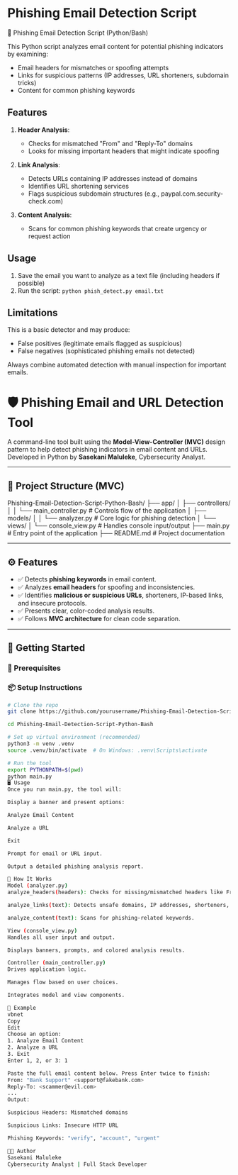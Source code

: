 # Phishing Email Detection Script

 🐍 Phishing Email Detection Script (Python/Bash)

This Python script analyzes email content for potential phishing indicators by examining:
- Email headers for mismatches or spoofing attempts
- Links for suspicious patterns (IP addresses, URL shorteners, subdomain tricks)
- Content for common phishing keywords

## Features

1. **Header Analysis**:
   - Checks for mismatched "From" and "Reply-To" domains
   - Looks for missing important headers that might indicate spoofing

2. **Link Analysis**:
   - Detects URLs containing IP addresses instead of domains
   - Identifies URL shortening services
   - Flags suspicious subdomain structures (e.g., paypal.com.security-check.com)

3. **Content Analysis**:
   - Scans for common phishing keywords that create urgency or request action

## Usage

1. Save the email you want to analyze as a text file (including headers if possible)
2. Run the script: `python phish_detect.py email.txt`

## Limitations

This is a basic detector and may produce:
- False positives (legitimate emails flagged as suspicious)
- False negatives (sophisticated phishing emails not detected)

Always combine automated detection with manual inspection for important emails.


# 🛡️ Phishing Email and URL Detection Tool

A command-line tool built using the **Model-View-Controller (MVC)** design pattern to help detect phishing indicators in email content and URLs. Developed in Python by **Sasekani Maluleke**, Cybersecurity Analyst.

---

## 📁 Project Structure (MVC)

Phishing-Email-Detection-Script-Python-Bash/
├── app/
│ ├── controllers/
│ │ └── main_controller.py # Controls flow of the application
│ ├── models/
│ │ └── analyzer.py # Core logic for phishing detection
│ └── views/
│ └── console_view.py # Handles console input/output
├── main.py # Entry point of the application
├── README.md # Project documentation



---

## ⚙️ Features

- ✅ Detects **phishing keywords** in email content.
- ✅ Analyzes **email headers** for spoofing and inconsistencies.
- ✅ Identifies **malicious or suspicious URLs**, shorteners, IP-based links, and insecure protocols.
- ✅ Presents clear, color-coded analysis results.
- ✅ Follows **MVC architecture** for clean code separation.

---

## 🚀 Getting Started

### 🔧 Prerequisites



### 📦 Setup Instructions

```bash
# Clone the repo
git clone https://github.com/yourusername/Phishing-Email-Detection-Script-Python-Bash.git

cd Phishing-Email-Detection-Script-Python-Bash

# Set up virtual environment (recommended)
python3 -m venv .venv
source .venv/bin/activate  # On Windows: .venv\Scripts\activate

# Run the tool
export PYTHONPATH=$(pwd)
python main.py
🖥️ Usage
Once you run main.py, the tool will:

Display a banner and present options:

Analyze Email Content

Analyze a URL

Exit

Prompt for email or URL input.

Output a detailed phishing analysis report.

🧠 How It Works
Model (analyzer.py)
analyze_headers(headers): Checks for missing/mismatched headers like From and Reply-To.

analyze_links(text): Detects unsafe domains, IP addresses, shorteners, and HTTP links.

analyze_content(text): Scans for phishing-related keywords.

View (console_view.py)
Handles all user input and output.

Displays banners, prompts, and colored analysis results.

Controller (main_controller.py)
Drives application logic.

Manages flow based on user choices.

Integrates model and view components.

🧩 Example
vbnet
Copy
Edit
Choose an option:
1. Analyze Email Content
2. Analyze a URL
3. Exit
Enter 1, 2, or 3: 1

Paste the full email content below. Press Enter twice to finish:
From: "Bank Support" <support@fakebank.com>
Reply-To: <scammer@evil.com>
...
Output:

Suspicious Headers: Mismatched domains

Suspicious Links: Insecure HTTP URL

Phishing Keywords: "verify", "account", "urgent"

👨‍💻 Author
Sasekani Maluleke
Cybersecurity Analyst | Full Stack Developer